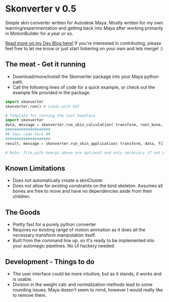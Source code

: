# Skonverter v 0.5
Simple skin converter written for Autodesk Maya. Mostly written for my own learning/experimentation and 
getting back into Maya after working primarily in MotionBuilder for a year or so.

[Read more on my Dev Blog here!]( http://evancox.net/skonverter-what/ ) If you're interested in contributing, please feel free to let me know or just start tinkering on your own and lets merge! :)

## The meat - Get it running
* Download/move/install the Skonverter package into your Maya python path.
* Call the following lines of code for a quick example, or check out the example file provided in the package.
```python
import skonverter
skonverter.run() # Loads with GUI
```
```python
# Template for running the tool headless
import skonverter
data, message = skonverter.run_skin_calculation( transform, root_bone, tolerance = -1, file_path ) # Returns data dictionary
####################
## Your code here ##
####################
result, message = skonverter.run_skin_application( transform, data, file_path )

# Note: file_path kwargs above are optional and only necessary if not passing in a data obj.
```

## Known Limitations
* Does not automatically create a skinCluster
* Does not allow for existing constraints on the bind skeleton. Assumes all bones are free to move and have no dependencies aside from their children

## The Goods
* Pretty fast for a purely python converter
* Requires no existing range of motion animation as it does all the necessary transform manipulation itself.
* Built from the command line up, so it's ready to be implemented into your automagic pipelines. No UI hackery needed.

## Development - Things to do
* The user interface could be more intuitive, but as it stands, it works and is usable.
* Division in the weight calc and normalization methods lead to some rounding issues. Maya doesn't seem to mind, however I would really like to remove them.
